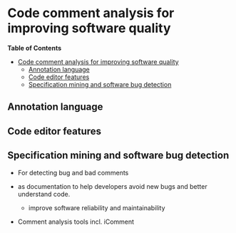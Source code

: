 # Code comment analysis for improving software quality

<!-- markdown-toc start - Don't edit this section. Run M-x markdown-toc-refresh-toc -->
**Table of Contents**

- [Code comment analysis for improving software quality](#code-comment-analysis-for-improving-software-quality)
    - [Annotation language](#annotation-language)
    - [Code editor features](#code-editor-features)
    - [Specification mining and software bug detection](#specification-mining-and-software-bug-detection)

<!-- markdown-toc end -->

## Annotation language

## Code editor features

## Specification mining and software bug detection

* For detecting bug and bad comments
* as documentation to help developers avoid new bugs and better understand code.
    * improve software reliability and maintainability

* Comment analysis tools incl. iComment
